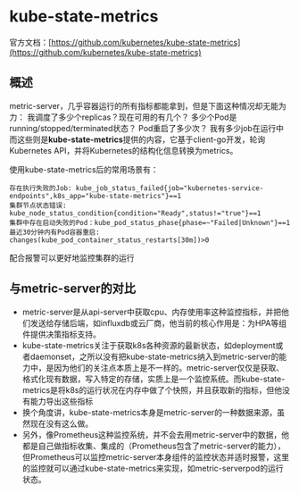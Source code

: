 # kube-state-metrics

官方文档：[https://github.com/kubernetes/kube-state-metrics](https://github.com/kubernetes/kube-state-metrics)

## **概述**

metric-server，几乎容器运行的所有指标都能拿到，但是下面这种情况却无能为力： 我调度了多少个replicas？现在可用的有几个？ 多少个Pod是running/stopped/terminated状态？ Pod重启了多少次？ 我有多少job在运行中 而这些则是**kube-state-metrics**提供的内容，它基于client-go开发，轮询Kubernetes API，并将Kubernetes的结构化信息转换为metrics。

使用kube-state-metrics后的常用场景有：

```text
存在执行失败的Job: kube_job_status_failed{job="kubernetes-service-endpoints",k8s_app="kube-state-metrics"}==1
集群节点状态错误: kube_node_status_condition{condition="Ready",status!="true"}==1
集群中存在启动失败的Pod：kube_pod_status_phase{phase=~"Failed|Unknown"}==1
最近30分钟内有Pod容器重启: changes(kube_pod_container_status_restarts[30m])>0
```

配合报警可以更好地监控集群的运行

## **与metric-server的对比**

* metric-server是从api-server中获取cpu、内存使用率这种监控指标，并把他们发送给存储后端，如influxdb或云厂商，他当前的核心作用是：为HPA等组件提供决策指标支持。
* kube-state-metrics关注于获取k8s各种资源的最新状态，如deployment或者daemonset，之所以没有把kube-state-metrics纳入到metric-server的能力中，是因为他们的关注点本质上是不一样的。metric-server仅仅是获取、格式化现有数据，写入特定的存储，实质上是一个监控系统。而kube-state-metrics是将k8s的运行状况在内存中做了个快照，并且获取新的指标，但他没有能力导出这些指标
* 换个角度讲，kube-state-metrics本身是metric-server的一种数据来源，虽然现在没有这么做。
* 另外，像Prometheus这种监控系统，并不会去用metric-server中的数据，他都是自己做指标收集、集成的（Prometheus包含了metric-server的能力），但Prometheus可以监控metric-server本身组件的监控状态并适时报警，这里的监控就可以通过kube-state-metrics来实现，如metric-serverpod的运行状态。


